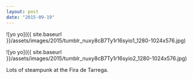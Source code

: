 ```yaml
---
layout: post
date: "2015-09-19"
---
```


![yo yo]({{ site.baseurl }}/assets/images/2015/tumblr_nuxy8cB7Ty1r16syio1_1280-1024x576.jpg)

![yo yo]({{ site.baseurl }}/assets/images/2015/tumblr_nuxy8cB7Ty1r16syio2_1280-1024x576.jpg)

Lots of steampunk at the Fira de Tarrega.
